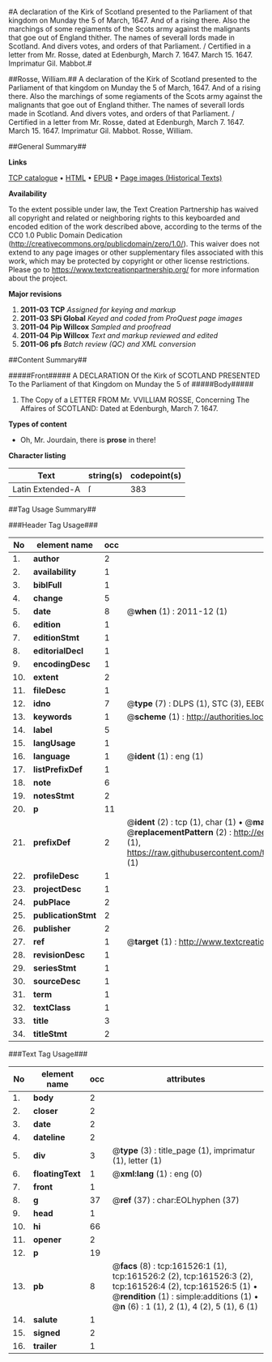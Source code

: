 #A declaration of the Kirk of Scotland presented to the Parliament of that kingdom on Munday the 5 of March, 1647. And of a rising there. Also the marchings of some regiaments of the Scots army against the malignants that goe out of England thither. The names of severall lords made in Scotland. And divers votes, and orders of that Parliament. / Certified in a letter from Mr. Rosse, dated at Edenburgh, March 7. 1647. March 15. 1647. Imprimatur Gil. Mabbot.#

##Rosse, William.##
A declaration of the Kirk of Scotland presented to the Parliament of that kingdom on Munday the 5 of March, 1647. And of a rising there. Also the marchings of some regiaments of the Scots army against the malignants that goe out of England thither. The names of severall lords made in Scotland. And divers votes, and orders of that Parliament. / Certified in a letter from Mr. Rosse, dated at Edenburgh, March 7. 1647. March 15. 1647. Imprimatur Gil. Mabbot.
Rosse, William.

##General Summary##

**Links**

[TCP catalogue](http://www.ota.ox.ac.uk/tcp/)  • 
[HTML](http://tei.it.ox.ac.uk/tcp/Texts-HTML/free/A79/A79722.html)  • 
[EPUB](http://tei.it.ox.ac.uk/tcp/Texts-EPUB/free/A79/A79722.epub) • 
[Page images (Historical Texts)](https://historicaltexts.jisc.ac.uk/eebo-99864692e)

**Availability**

To the extent possible under law, the Text Creation Partnership has waived all copyright and related or neighboring rights to this keyboarded and encoded edition of the work described above, according to the terms of the CC0 1.0 Public Domain Dedication (http://creativecommons.org/publicdomain/zero/1.0/). This waiver does not extend to any page images or other supplementary files associated with this work, which may be protected by copyright or other license restrictions. Please go to https://www.textcreationpartnership.org/ for more information about the project.

**Major revisions**

1. __2011-03__ __TCP__ *Assigned for keying and markup*
1. __2011-03__ __SPi Global__ *Keyed and coded from ProQuest page images*
1. __2011-04__ __Pip Willcox__ *Sampled and proofread*
1. __2011-04__ __Pip Willcox__ *Text and markup reviewed and edited*
1. __2011-06__ __pfs__ *Batch review (QC) and XML conversion*

##Content Summary##

#####Front#####
A DECLARATION Of the Kirk of SCOTLAND PRESENTED To the Parliament of that Kingdom on Munday the
5 of
#####Body#####

1. The Copy of a LETTER FROM Mr. VVILLIAM ROSSE, Concerning The Affaires of SCOTLAND: Dated
at Edenburgh, March 7. 1647.

**Types of content**

  * Oh, Mr. Jourdain, there is **prose** in there!

**Character listing**


|Text|string(s)|codepoint(s)|
|---|---|---|
|Latin Extended-A|ſ|383|

##Tag Usage Summary##

###Header Tag Usage###

|No|element name|occ|attributes|
|---|---|---|---|
|1.|__author__|2||
|2.|__availability__|1||
|3.|__biblFull__|1||
|4.|__change__|5||
|5.|__date__|8| @__when__ (1) : 2011-12 (1)|
|6.|__edition__|1||
|7.|__editionStmt__|1||
|8.|__editorialDecl__|1||
|9.|__encodingDesc__|1||
|10.|__extent__|2||
|11.|__fileDesc__|1||
|12.|__idno__|7| @__type__ (7) : DLPS (1), STC (3), EEBO-CITATION (1), PROQUEST (1), VID (1)|
|13.|__keywords__|1| @__scheme__ (1) : http://authorities.loc.gov/ (1)|
|14.|__label__|5||
|15.|__langUsage__|1||
|16.|__language__|1| @__ident__ (1) : eng (1)|
|17.|__listPrefixDef__|1||
|18.|__note__|6||
|19.|__notesStmt__|2||
|20.|__p__|11||
|21.|__prefixDef__|2| @__ident__ (2) : tcp (1), char (1)  •  @__matchPattern__ (2) : ([0-9\-]+):([0-9IVX]+) (1), (.+) (1)  •  @__replacementPattern__ (2) : http://eebo.chadwyck.com/downloadtiff?vid=$1&page=$2 (1), https://raw.githubusercontent.com/textcreationpartnership/Texts/master/tcpchars.xml#$1 (1)|
|22.|__profileDesc__|1||
|23.|__projectDesc__|1||
|24.|__pubPlace__|2||
|25.|__publicationStmt__|2||
|26.|__publisher__|2||
|27.|__ref__|1| @__target__ (1) : http://www.textcreationpartnership.org/docs/. (1)|
|28.|__revisionDesc__|1||
|29.|__seriesStmt__|1||
|30.|__sourceDesc__|1||
|31.|__term__|1||
|32.|__textClass__|1||
|33.|__title__|3||
|34.|__titleStmt__|2||


###Text Tag Usage###

|No|element name|occ|attributes|
|---|---|---|---|
|1.|__body__|2||
|2.|__closer__|2||
|3.|__date__|2||
|4.|__dateline__|2||
|5.|__div__|3| @__type__ (3) : title_page (1), imprimatur (1), letter (1)|
|6.|__floatingText__|1| @__xml:lang__ (1) : eng (0)|
|7.|__front__|1||
|8.|__g__|37| @__ref__ (37) : char:EOLhyphen (37)|
|9.|__head__|1||
|10.|__hi__|66||
|11.|__opener__|2||
|12.|__p__|19||
|13.|__pb__|8| @__facs__ (8) : tcp:161526:1 (1), tcp:161526:2 (2), tcp:161526:3 (2), tcp:161526:4 (2), tcp:161526:5 (1)  •  @__rendition__ (1) : simple:additions (1)  •  @__n__ (6) : 1 (1), 2 (1), 4 (2), 5 (1), 6 (1)|
|14.|__salute__|1||
|15.|__signed__|2||
|16.|__trailer__|1||
